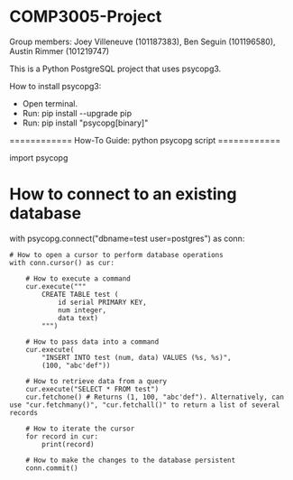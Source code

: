 # COMP3005-Project
Group members: Joey Villeneuve (101187383), Ben Seguin (101196580), Austin Rimmer (101219747)

This is a Python PostgreSQL project that uses psycopg3.

How to install psycopg3:
- Open terminal.
- Run: pip install --upgrade pip
- Run: pip install "psycopg[binary]"





============ How-To Guide: python psycopg script ============

import psycopg

# How to connect to an existing database
with psycopg.connect("dbname=test user=postgres") as conn:

    # How to open a cursor to perform database operations
    with conn.cursor() as cur:

        # How to execute a command
        cur.execute("""
            CREATE TABLE test (
                id serial PRIMARY KEY,
                num integer,
                data text)
            """)

        # How to pass data into a command
        cur.execute(
            "INSERT INTO test (num, data) VALUES (%s, %s)",
            (100, "abc'def"))

        # How to retrieve data from a query
        cur.execute("SELECT * FROM test")
        cur.fetchone() # Returns (1, 100, "abc'def"). Alternatively, can use "cur.fetchmany()", "cur.fetchall()" to return a list of several records
        
        # How to iterate the cursor
        for record in cur:
            print(record)

        # How to make the changes to the database persistent
        conn.commit()